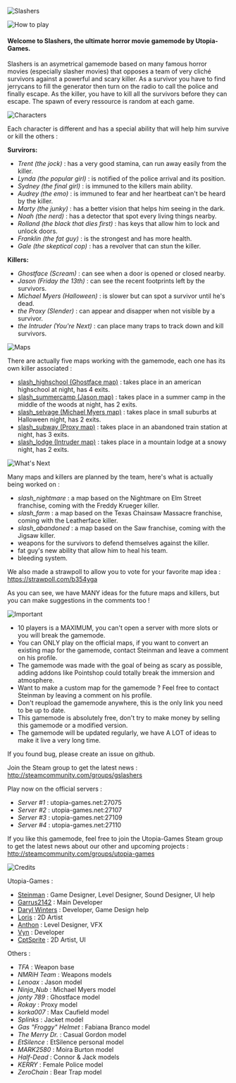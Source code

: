 ![Slashers](http://utopia-games.net/medias/slashers/logo.png)


![How to play](http://utopia-games.net/medias/slashers/game.png)

#### Welcome to Slashers, the ultimate horror movie gamemode by Utopia-Games.

Slashers is an asymetrical gamemode based on many famous horror movies (especially slasher movies) that opposes a team of very cliché survivors against a powerful and scary killer.
As a survivor you have to find jerrycans to fill the generator then turn on the radio to call the police and finally escape.
As the killer, you have to kill all the survivors before they can escape.
The spawn of every ressource is random at each game.

![Characters](http://utopia-games.net/medias/slashers/characters.png)

Each character is different and has a special ability that will help him survive or kill the others :


**Survirors:**
* _Trent (the jock)_ : has a very good stamina, can run away easily from the killer.
* _Lynda (the popular girl)_ : is notified of the police arrival and its position.
* _Sydney (the final girl)_ : is immuned to the killers main ability.
* _Audrey (the emo)_ : is immuned to fear and her heartbeat can't be heard by the killer.
* _Marty (the junky)_ : has a better vision that helps him seeing in the dark.
* _Noah (the nerd)_ : has a detector that spot every living things nearby.
* _Rolland (the black that dies first)_ : has keys that allow him to lock and unlock doors.
* _Franklin (the fat guy)_ : is the strongest and has more health.
* _Gale (the skeptical cop)_ : has a revolver that can stun the killer.

**Killers:**
* _Ghostface (Scream)_ : can see when a door is opened or closed nearby.
* _Jason (Friday the 13th)_ : can see the recent footprints left by the survivors.
* _Michael Myers (Halloween)_ : is slower but can spot a survivor until he's dead.
* _the Proxy (Slender)_ : can appear and disapper when not visible by a survivor.
* _the Intruder (You're Next)_ : can place many traps to track down and kill survivors.

![Maps](http://utopia-games.net/medias/slashers/maps.png)

There are actually five maps working with the gamemode, each one has its own killer associated :

* [slash_highschool (Ghostface map)](http://steamcommunity.com/sharedfiles/filedetails/?id=787938932) : takes place in an american highschool at night, has 4 exits.
* [slash_summercamp (Jason map)](http://steamcommunity.com/sharedfiles/filedetails/?id=787938932) : takes place in a summer camp in the middle of the woods at night, has 2 exits.
* [slash_selvage (Michael Myers map)](http://steamcommunity.com/sharedfiles/filedetails/?id=798554357) : takes place in small suburbs at Halloween night, has 2 exits.
* [slash\_subway (Proxy map)](http://steamcommunity.com/sharedfiles/filedetails/?id=858049276) : takes place in an abandoned train station at night, has 3 exits.
* [slash\_lodge (Intruder map)](http://steamcommunity.com/sharedfiles/filedetails/?id=1091061063) : takes place in a mountain lodge at a snowy night, has 2 exits.

![What's Next](http://utopia-games.net/medias/slashers/next.png)

Many maps and killers are planned by the team, here's what is actually being worked on :
* *slash\_nightmare* : a map based on the Nightmare on Elm Street franchise, coming with the Freddy Krueger killer.
* *slash\_farm* : a map based on the Texas Chainsaw Massacre franchise, coming with the Leatherface killer.
* *slash\_abandoned* : a map based on the Saw franchise, coming with the Jigsaw killer.
* weapons for the survivors to defend themselves against the killer.
* fat guy's new ability that allow him to heal his team.
* bleeding system.

We also made a strawpoll to allow you to vote for your favorite map idea :
https://strawpoll.com/b354yga

As you can see, we have MANY ideas for the future maps and killers, but you can make suggestions in the comments too !

![Important](http://utopia-games.net/medias/slashers/important.png)

* 10 players is a MAXIMUM, you can't open a server with more slots or you will break the gamemode.
* You can ONLY play on the official maps, if you want to convert an existing map for the gamemode, contact Steinman and leave a comment on his profile.
* The gamemode was made with the goal of being as scary as possible, adding addons like Pointshop could totally break the immersion and atmosphere.
* Want to make a custom map for the gamemode ? Feel free to contact Steinman by leaving a comment on his profile.
* Don't reupload the gamemode anywhere, this is the only link you need to be up to date.
* This gamemode is absolutely free, don't try to make money by selling this gamemode or a modified version.
* The gamemode will be updated regularly, we have A LOT of ideas to make it live a very long time.

If you found bug, please create an issue on github.

Join the Steam group to get the latest news :
http://steamcommunity.com/groups/gslashers

Play now on the official servers :
* *Server #1* : utopia-games.net:27075
* *Server #2* : utopia-games.net:27107
* *Server #3* : utopia-games.net:27109
* *Server #4* : utopia-games.net:27110

If you like this gamemode, feel free to join the Utopia-Games Steam group to get the latest news about our other and upcoming projects :
http://steamcommunity.com/groups/utopia-games

![Credits](http://utopia-games.net/medias/slashers/credits.png)

Utopia-Games :
* [Steinman](http://steamcommunity.com/id/hugolink13/) : Game Designer, Level Designer, Sound Designer, UI help
* [Garrus2142](http://steamcommunity.com/profiles/76561198017809223) : Main Developer
* [Daryl Winters](http://steamcommunity.com/id/DarylWinters/) : Developer, Game Design help
* [Loris](http://steamcommunity.com/id/lorisbzh/) : 2D Artist
* [Anthon](http://steamcommunity.com/id/djanthon) : Level Designer, VFX
* [Vyn](http://steamcommunity.com/id/Vyn/) : Developer
* [CptSprite](http://steamcommunity.com/id/CptSprite27) : 2D Artist, UI

Others :
* *TFA* : Weapon base
* *NMRiH Team* : Weapons models
* *Lenoax* : Jason model
* *Ninja_Nub* : Michael Myers model
* *jonty 789* : Ghostface model
* *Rokay* : Proxy model
* *korka007* : Max Caufield model
* *Splinks* : Jacket model
* *Gas "Froggy" Helmet* : Fabiana Branco model
* *The Merry Dr.* : Casual Gordon model
* *EtSilence* : EtSilence personal model
* *MARK2580* : Moira Burton model
* *Half-Dead* : Connor & Jack models
* *KERRY* : Female Police model
* *ZeroChain* : Bear Trap model
